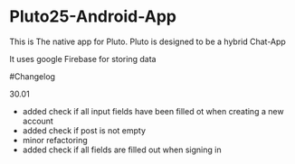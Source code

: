 # Pluto25-Android-App

This is The native app for Pluto.
Pluto is designed to be a hybrid Chat-App

It uses google Firebase for storing data



#Changelog

30.01
- added check if all input fields have been filled ot when creating a new account
- added check if post is not empty
- minor refactoring
- added check if all fields are filled out when signing in


